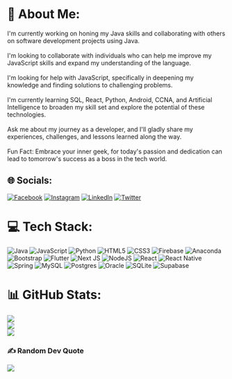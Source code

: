 # 💫 About Me:
I'm currently working on honing my Java skills and collaborating with others on software development projects using Java.<br><br>I'm looking to collaborate with individuals who can help me improve my JavaScript skills and expand my understanding of the language.<br><br>I'm looking for help with JavaScript, specifically in deepening my knowledge and finding solutions to challenging problems.<br><br>I'm currently learning SQL, React, Python, Android, CCNA, and Artificial Intelligence to broaden my skill set and explore the potential of these technologies.<br><br>Ask me about my journey as a developer, and I'll gladly share my experiences, challenges, and lessons learned along the way.<br><br>Fun Fact: Embrace your inner geek, for today's passion and dedication can lead to tomorrow's success as a boss in the tech world.


## 🌐 Socials:
[![Facebook](https://img.shields.io/badge/Facebook-%231877F2.svg?logo=Facebook&logoColor=white)](https://facebook.com/VictorShimane24) [![Instagram](https://img.shields.io/badge/Instagram-%23E4405F.svg?logo=Instagram&logoColor=white)](https://www.instagram.com/_lowkey.vic/) [![LinkedIn](https://img.shields.io/badge/LinkedIn-%230077B5.svg?logo=linkedin&logoColor=white)](https://www.linkedin.com/in/victor-shimane-000500229/) [![Twitter](https://img.shields.io/badge/Twitter-%231DA1F2.svg?logo=Twitter&logoColor=white)](https://twitter.com/VictorShimane1) 

# 💻 Tech Stack:
![Java](https://img.shields.io/badge/java-%23ED8B00.svg?style=flat-square&logo=java&logoColor=white) ![JavaScript](https://img.shields.io/badge/javascript-%23323330.svg?style=flat-square&logo=javascript&logoColor=%23F7DF1E) ![Python](https://img.shields.io/badge/python-3670A0?style=flat-square&logo=python&logoColor=ffdd54) ![HTML5](https://img.shields.io/badge/html5-%23E34F26.svg?style=flat-square&logo=html5&logoColor=white) ![CSS3](https://img.shields.io/badge/css3-%231572B6.svg?style=flat-square&logo=css3&logoColor=white) ![Firebase](https://img.shields.io/badge/firebase-%23039BE5.svg?style=flat-square&logo=firebase) ![Anaconda](https://img.shields.io/badge/Anaconda-%2344A833.svg?style=flat-square&logo=anaconda&logoColor=white) ![Bootstrap](https://img.shields.io/badge/bootstrap-%23563D7C.svg?style=flat-square&logo=bootstrap&logoColor=white) ![Flutter](https://img.shields.io/badge/Flutter-%2302569B.svg?style=flat-square&logo=Flutter&logoColor=white) ![Next JS](https://img.shields.io/badge/Next-black?style=flat-square&logo=next.js&logoColor=white) ![NodeJS](https://img.shields.io/badge/node.js-6DA55F?style=flat-square&logo=node.js&logoColor=white) ![React](https://img.shields.io/badge/react-%2320232a.svg?style=flat-square&logo=react&logoColor=%2361DAFB) ![React Native](https://img.shields.io/badge/react_native-%2320232a.svg?style=flat-square&logo=react&logoColor=%2361DAFB) ![Spring](https://img.shields.io/badge/spring-%236DB33F.svg?style=flat-square&logo=spring&logoColor=white) ![MySQL](https://img.shields.io/badge/mysql-%2300f.svg?style=flat-square&logo=mysql&logoColor=white) ![Postgres](https://img.shields.io/badge/postgres-%23316192.svg?style=flat-square&logo=postgresql&logoColor=white) ![Oracle](https://img.shields.io/badge/Oracle-F80000?style=flat-square&logo=oracle&logoColor=white) ![SQLite](https://img.shields.io/badge/sqlite-%2307405e.svg?style=flat-square&logo=sqlite&logoColor=white) 	![Supabase](https://img.shields.io/badge/Supabase-3ECF8E?style=flat-square&logo=supabase&logoColor=white)
# 📊 GitHub Stats:
![](https://github-readme-stats.vercel.app/api?username=VictorShimane24&theme=dark&hide_border=false&include_all_commits=false&count_private=false)<br/>
![](https://github-readme-streak-stats.herokuapp.com/?user=VictorShimane24&theme=dark&hide_border=false)<br/>
![](https://github-readme-stats.vercel.app/api/top-langs/?username=VictorShimane24&theme=dark&hide_border=false&include_all_commits=false&count_private=false&layout=compact)

### ✍️ Random Dev Quote
![](https://quotes-github-readme.vercel.app/api?type=horizontal&theme=dark)

<!-- Proudly created with GPRM ( https://gprm.itsvg.in ) -->

